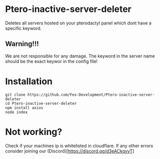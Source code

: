# Ptero-inactive-server-deleter
Deletes all servers hosted on your pterodactyl panel which dont have a specific keyword.

## Warning!!!
We are not responsible for any damage. The keyword in the server name should be the exact keywor in the config file!

# Installation
```
git clone https://github.com/Fex-Development/Ptero-inactive-server-deleter
cd Ptero-inactive-server-deleter
npm install axios
node index
```
# Not working?
Check if your machines ip is whitelisted in cloudflare.
If any other errors consider joining our (Discord)[https://discord.gg/d3eACkqyyT]
